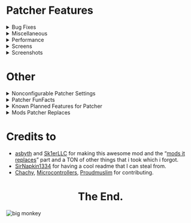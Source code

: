 # Patcher Features

<details>
  <summary>Bug Fixes</summary>

# Bug Fixes
- **Command Handling** - Fix Forge's command handler not checking for a '/' at the start of a command. *default
- **Case Insensitive Commands** - Stop vanilla commands from forcing case sensitivity. *default
- **Arrow Lighting** - Stop arrows attached to an entity from messing up entity lighting.
- **Mouse Bind Fix** - Fixes an issue where keybinds bound to mouse buttons do not work in inventories. *default
- **Keep Shaders on Perspective change** - Keep vanilla shaders you're currently using while also being able to toggle perspective. *default
- **Better Keybind Handling** - Make keys re-register when closing a GUI, like in 1.12+. *default
- **Parallax Fix** - Fix the camera being too far back, seemingly making your eyes be in the back of your head.
- **Culling Fix** - Fix false negatives in frustum culling, creating invisible chunks in some cases. (Can negatively impact performance)
- **Layers In Tab** - Fixes sometimes players not having a hat layer on tab. *default
- **Mouse Delay Fix** - Resolve an issue where your crosshair is a tick behind your head position. *default
- **Arm Rotations** - Resolve an issue where your arm rotation would be angled upwards when mounting an entity. *default
- **Head Rotations** - Resolve an issue where your head would not properly rotate while riding an entity. *default
- **Player Void Rendering** - Remove the black box around the player while in the void. *default
- **Fluid Stitching** - Fix missing edges in fluids. “Requires Chunk reload (F3+a)”. (May cause Z—Fighting against blocks that aren't full size). *default
- **Reset Death Timers** - Resolve an issue where changing the fullscreen state on the Game Over screen would lock the buttons. *default
- **Resource Exploit Fix** - Fix an exploit in 1.8 allowing servers to look through directories. *default
- **Fullscreen Fix** - Resolve an issue where you could not maximize the game once toggling fullscreen. *default
- **Sky Height** - Remove the flickering effect from the void when passing between Y level 63. *default
</details>
<details>
  <summary>Miscellaneous</summary>

# Miscellaneous
- **Remove Ground Foliage** - Stop plants/flower from rendering. (Requires chunk reload (F3+A)).
- **1.12 Farm Selection Boxes** - Replace the selection box for crops with the 1.12 variant. (Only works on hypixel & Singleplayer). *default
- **FOV Modifier** - Allow for modifying FOV change states.
- **Sprinting FOV** - Modify your FOV when sprinting.
- **Bow FOV** - Modify your FOV when pulling back a bow.
- **Speed FOV** - Modify your FOV when having the speed effect.
- **Slowness FOV** - Modify Your FOV when having the slowness effect.
- **Remove Water FOV** - Remove the change of FOV when underwater (Does not require FOV Modifier to be enabled)
- **Crosshair Perspective** - Remove the crosshair when in third person.
- **Log Optimizer** - Delete all files in the logs folder, as these can usually take up a lot of space. (These files are not recoverable once deleted).
- **Log Optimizer Amount** - Choose how many days old a file must be before being deleted.
- **Better Camera** - Stop blocks such as grass and tall plants from affecting your FOV as done in 1.14+. *default
- **Better F1** - Hide nametags when in F1 mode.
- **Remove Screen Bobbing** - While using View Bobbing, only remove the view aspect but have the hand still bounce around. - **Suggested by [Akinsoft](https://www.youtube.com/channel/UCNMigEMQWTYEsRThvKYfoMQ)**
- **Zoom Adjustment** - Scroll when using OptiFine's zoom to adjust the zoom level.
- **Zoom Smooth Camera** - Remove the smooth camera effect when using zoom.
- **Zoom Sensitivity** - Use a custom mouse sensitivity value when zoomed in. This is a percentage of your normal sensitivity.
- **Smooth Zoom Animation** - Add a smooth animation when you zoom in and out. - **Suggested by Pug#5853**
- **Smooth Scroll-to-Zoom Animation** - Add a smooth animation when you scroll in and out while zoomed.
- **Smooth Zoom Function** - Change the smoothing function used in the smooth zooming animation.
- **Toggle to Zoom** - Make OptiFine's zoom key a toggle instead of requiring you to hold it. - **Suggested by [Microcontrollers#6733](https://canary.discord.com/channels/411619823445999637/411620521382510592/727392685563838475) / [Twens#9340](https://canary.discord.com/channels/411619823445999637/411620521382510592/768100485210177556) / [me](https://inv.wtf/firedotexe)**
- **Simplify FPS Counter** - Remove the additions OptiFine L5 and above makes to the debug screen fps counter. *default
- **Nausea Effect** - Remove the nether portal effect appearing when clearing nausea.
- **Disable Achievements** - Remove achievement notification.
- **Fire Overlay Height** - Change the height of the fire overlay.
- **Remove Water Overlay** - Remove the water texture overlay when underwater.
- **Remove Inverted Colors from Crosshair** - Remove the inverted color effect on the crosshair.
- **Fullbright** - Remove lighting updates, increasing visibility. “Requires chunk reload (F3+A)”. (Can positively impact performance). *default
- **Smart Fullbright** - Automatically Disable the Fullbright Effect when using OptiFine Shaders. (Requires Fullbright). - Suggested by [jacob#9999](https://canary.discord.com/channels/411619823445999637/411620521382510592/761567628388335626)
- **Show Own Nametag** - See your own nametag in third person.
- **Numerical Enchantments** - Use readable numbers instead of Roman numerals on enchants. *default
- **Clean View** - Stop rendering your own potion effect particles.
- **Disable Breaking Particles** - Remove block breaking particles for visibility.
- **Alternate Text Shadow** - Change the text shadow to only move down rather than moving to the side. - **Suggested by [Aktimoose#3001](https://canary.discord.com/channels/411619823445999637/411620521382510592/762279014303662090) with a [visual example](https://media.discordapp.net/attachments/411620521382510592/762279100915908629/unknown.png)**
- **Add Text Shadow to Nametags** - Render nametag with shadowed text. - **Suggested by [Twens#9340](https://canary.discord.com/channels/411619823445999637/411620521382510592/705408054920871966) / [4Fluffin#2181](https://canary.discord.com/channels/411619823445999637/411620521382510592/712753614497644634) / [LRX#6974](https://canary.discord.com/channels/411619823445999637/411620521382510592/743866604088983563)**
- **Disable Text shadow** - Remove shadows from text. (Can positively impact performance).
- **Toggle Tab** - Hold tab open without needing to hold down the tab key.
- **Number Ping** - Show a readable ping number in tab instead of bars.
- **Windowed Fullscreen** - Implement Windowed Fullscreen in Minecraft allowing you to drag your mouse outside the window
- **Instant Fullscreen** (Windows Only) - Instant switching between full screen and non fullscreen modes. (Windowed Fullscreen must also be enabled for this to work).
  
</details>
<details>
  <summary>Performance</summary>

# Performance
- **Entity Culling** - Stop entities that aren't visible to the player from rendering. *default
- **Entity Culling Interval** - The amount of time in ms between occlusion checks for entities. Shorter periods are more costly toward performance but provide the most accurate information. Lower values recommended in competitive environments.
- **Smart Entity Culling** - Stop entity culling effect when using OptiFine shaders. (Due to the way OptiFine shaders work, we are unable to make Entity Culling compatible at this time). *Default - **Suggested by [Twens#9340](https://canary.discord.com/channels/411619823445999637/411620521382510592/761634374361546763) / Already planned when [Microcontrollers#6733](https://canary.discord.com/channels/411619823445999637/411620521382510592/762373914167869440) Suggested it**
- **Don't Cull Player Nametags** - Render nametags even when the player and nametag are occluded.
- **Don't Cull Entity Nametags** - Render nametags even when the entity and nametag are occluded.
- **Don't Cull Armorstand Nametags** - Render nametags even when the armour stand is occluded.
- **Check Armorstand Rules** - Don't cull armorstands that have a marker set in their entity rules. This will result in a lot of unculled armorstands in places like Hypixel Skyblock, but will provide better entity visibility while losing out on some performance improvements.
- **Particle Culling** - Stop particles that aren't visible to the player from rendering. *default
- **Disable Armorstands** - Stop armorstands from rendering (armorstands are commonly used for NPC nametag rendering. Enabling this will stop those from rendering as well).
- **Disable Semitransparent Players** - Stop semitransparent players from rendering.
- **Disable Enchantment Books** - Stop enchantment table books from rendering.
- **Disable Item Frames** - Stop item frames from rendering.
- **Disable Mapped Item frames** - Stop item frames only with maps as their item from rendering. - **Suggested by [Duel#0969](https://canary.discord.com/channels/411619823445999637/411620457754787841/765679834118357034) / [DJtheRedstoner#6408](https://canary.discord.com/channels/411619823445999637/411620521382510592/766016290938683415)**
- **Disable Grounded Arrows** - Stop arrows that are in the ground from rendering.
- **Disable Attached Arrows** - Stop arrows that are attached to a player from Rendering. 
- **Disable Skulls** - Stop skulls from rendering. 
- **Disable Nametags Boxes** - Remove the transparent box around the nametag. 
- **Entity Render Distance Toggle** - Toggle allowing a custom entity render distance.
- **Entity Render Distance** - Stop rendering entities outside a specified radius.
- **Disable End Portals** - Stop end portals from rendering.
- **Disable Enchantment Glint** - Disable the enchantment glint on enchanted items/potions.
- **Disable Gl Error Checking** - Disable unnecessary constant checking for errors in OpenGL. (Requires restart once toggled). *default
- **Optimized Resource Pack Discovery** - Optimize the time it takes to open the resource packs GUI. (Does not work with Labymod's RP24 addon). *default - **I'd like to feel like I inspired this**
- **Item Searching** - Stop items from searching for extra items to combine with when the stack is already full. *default
- **Optimized Item Renderer** - Cache information about items, avoiding recalculating everything about it every frame. *default
- **Static Particle Color** - Disable particle lighting checks each frame. *default
- **Downscale Pack Images** - Change all pack icons to 64x64 to reduce memory usage. *default
- **Optimized Font Renderer** - Use modern rendering techniques to improve font renderer performance. *default
- **Cache Font Data** - Cache font data allowing for it to be reused multiple times before needing recalculation. *default
- **Instant World Swapping** - Remove the dirt screen and waiting time when switching a world. *default
- **Limit Chunk Updates** - Limit the amount of chunk updates that happen a second. - **Was planned, wasn't able to implement until [Moulberry](https://github.com/moulberry/) presented a way, public suggester is [Darkr#4233](https://canary.discord.com/channels/411619823445999637/411620521382510592/776726232162893844) [and](https://canary.discord.com/channels/411619823445999637/411620457754787841/776865329086464040) [and](https://canary.discord.com/channels/411619823445999637/411620521382510592/783764217869369376) / Geek#8405 (?)**
- **Chunk Update Limit** - Specify the amount of updates that can happen a second.  
- **Static Fog Color** - Simplify fog color creation with a static fog color. *default
- **Low Animation Tick** - Lowers the amount of animations that happen a second from 1000 to 500. *default
- **Batch Model Rendering** - Render models in a single draw call, reducing the amount of OpenGL instructions performed a second. *default
- **Optimized Cloud Renderer** - Use modern rendering techniques to improve cloud renderer performance. *default - Alternative explanation: **[Upload cloud geometry to the GPU, resulting in much faster cloud rendering](https://twitter.com/asbythh/status/1249024695846023168).**
- **Remove Cloud Transparency** - Remove transparency from clouds.
- **Disable Mob Spawning** - Reduce memory usage by disabling the check for mob spawning despite the set game rule. (this will disable mob spawning in single player).
  
</details>
<details>
  <summary>Screens</summary>

# Screens
- **Transparent Chat** - Remove the background from chat. (Can positively impact performance).
- **Transparent Chat input field** - Remove the background from chat's input field. (Can positively impact performance).
- **Compact Chat** - Clean up chat by stacking duplicate messages (Does not work with Labymod). *default
- **Compact Chat time** - Change the amount of time old messages take to stop being compacted. (Measured in seconds.)
- **Anti Clear Chat** - Remove blank messages from chat.
- **Shift Chat** - Holding shift while pressing enter will keep chat open.
- **Chat Position** - Move the chat up 12 pixels to stop it from overlapping the health bar, as done in 1.12+.
- **Chat Timestamps** - Add timestamps before a message.
- **Chat Timestamps Format** - Change the time format of Chat Timestamps, Examples: [3:24 PM] Steve: Hey!, [15:24] Steve: Hey!
- **Cross Chat** - Stop clearing chat when switching servers. *default
- **Chat Keeper** - Keep chat when toggling fullscreen. *default
- **Safe Chat Clicks** - Show the command or link that is ran/opened on click. 
- **Damage Glance** - View the damage value of the currently held item above your hotbar. *default
- **Item Count Glance** - View the amount of the currently held item above your hotbar. *default
- **Enchantment Glance** - View the enchantments of the currently held item above your hotbar. *default
- **Protection Percentage** - View how much total armor protection you have inside of your inventory. *default
- **Projectile Protection Percentage** - View how much total projectile protection you have inside of your inventory. *default
- **Container Backgrounds** - Remove the dark background inside of a container.
- **GUI Crosshair** - Stop rendering the crosshair when in a GUI.
- **Startup Notification** - Notify how long the game took to startup with a notification *default
- **Clean Main Menu** - Remove the Realms button on the main menu as you need to be on the latest Mnecraft version to use Realms. *default
- **Skin Refresher** - Add a button to the escape menu to refresh your current skin without needing to leave the server. (Also accessible with the command “/refreshskin”).
- **Replace Open to Lan** - Remove the Open to Lan button when in multiplayer server with a button to quickly open your server list. (Will be reworked in the future to not kick you from the server).
- **Replaced Mods Warning** - Display on startup what mods you may have that are replaced by Patcher. *default
- **Smart Disconnect -** Choose between disconnecting or relogging when clicking the disconnect button. (Only works on multiplayer servers). - **Suggested by [Pug#5853](https://canary.discord.com/channels/411619823445999637/411620521382510592/705222390338158682)**
- **Image Preview** - Preview image links when hovering over a supported URL. Press shift to use fullscreen and Control to render in native image resolution. (Currently supported: Imgur, Discord, Badlion screenshots).
- **Image Preview Width** - The % of screen width to be used for image preview.
- **Inventory Position** - Stop potion effects from shifting your inventory to the right. *default
- **Custom Tab Opacity** - Change the tab list opacity.
- **Tab Opacity** - Allow for customizing tab opacity.
- **Tab Height** - Move the tab overlay down n amount of pixels when there's an active bossbar.
- **Set Tab Height** - Choose how many pixels down the tab will go when there's an active bossbar
  
</details>
<details>
  <summary>Screenshots</summary>

# Screenshots
- **Compact Response** - Compact the message given when screenshotting.
- **No Feedback** - Remove the messages from screenshots entirely.
- **Screenshot Manager** - Change the way screenshotting works as a whole, creating a whole new process to screenshotting such as uploading to imgur, copying to clipboard, etc. *default
- **Auto Copy Screenshot** - Automatically copy screenshots to the clipboard when taken - **Suggested by [mdash#0001](https://canary.discord.com/channels/411619823445999637/411620521382510592/772087167488622603) / DJtheRedstoner#6408 had a [similar suggestion](https://canary.discord.com/channels/411619823445999637/411620521382510592/770318489012928552) so dont get confused with both**
- **Screenshot Preview** - Preview the look of your screenshot when taken in the bottom right corner.
- **Preview Time** - Adjust how long the preview should stay on screen before sliding out. time is measured in seconds.
- **Preview Animation** - Select an animation style for the screenshot preview.
- **Preview Scale** - Change the scale of the preview. smaller number is bigger.

</details>

# Other

<details>
  <summary>Nonconfigurable Patcher Settings</summary>
 
# Nonconfigurable Patcher Settings
- **1.9 Skin Support** - Allow for transparency on secondary skin layers, as done in 1.9+.
- **Async Block & Item Loading** - **Register blocks & items at the same time instead of one after another.**
- **Async Mod Loading** - Unknown.
- **Cleanup resources when leaving a world**, fixing a vanilla OpenGL buffer leak.
- **Clear out stored errors after model loading finishes** - [Forge optimization](https://github.com/MinecraftForge/MinecraftForge/pull/4938).
- **Disable Constant Fog Color Checking** - still a thing but renamed to static fov color which simplifies fog color creation with a static fog color.
- **Faster fluid checking** - [Forge optimization](https://github.com/MinecraftForge/MinecraftForge/commit/5a48ca99b6787c7f811045d1f98b26db6ce073b7#diff-a27ff85fc320f1d8269b133701c1c5b2).
- **Fix bleeding text color, causing several rendering issues with transparent HUD elements.**
- **Fix keybinds being loaded too early, resolving issues with mods that use Mixins on KeyBinding.**
- **Fix Minecraft sometimes never saving options**.
- **Fix the player not hearing when their own armor breaks**.
- **Fix the possible crash on opening the server menu**.
- **Fix the possible crash when connecting a server quickly**.
- **Fix typo in Forge's mod list** by changing “Search:\\” to “Search:”.
- **Fix typo in sky rendering causing tons of BlockPos allocations** - [Forge optimization](https://github.com/MinecraftForge/MinecraftForge/pull/3267).
- **Fix Unclosed Server Stream** - Release server icons buffer, fixing a memory leak.
- **Fix unclosed stream in AnvilChunkLoader** - [Forge optimization](https://github.com/MinecraftForge/MinecraftForge/pull/5766).
- **Fix unclosed stream in GuiModList** - [Forge optimization](https://github.com/MinecraftForge/MinecraftForge/pull/5766).
- **Force Chat History Length to always be 32767**.
- **Force tooltips to render above potion effects**.
- **Head Optimization** - Cache custom head layers, improving performance.
- **Implement new fast-graphics leaf culling** - [Before](https://cdn.discordapp.com/attachments/530585040120315924/747852737856798800/2020-08-25_12.14.06.png), [After](https://cdn.discordapp.com/attachments/530585040120315924/747852760241799168/2020-08-25_12.18.34.png).
- **Improve faster annotation searching**.
- **OptiFine I7-M5:** Resolve OptiFine causing resourcepacks that edit the XP bar color to be the Vanilla color. (Credits: DJtheRedstoner)
- **OptiFine L5-L6:** Resolve horses sometimes never rendering, and hitting said horse would cause the screen to have a red tint. (Credits: rbrick & DJtheRedstoner)
- **OptiFine L5-L6:** Resolve signs flickering while editing them, such as the Hypixel Skyblock Banker's signs. (Credits: DJtheRedstoner)
- **OptiFine L5-L6:** Resolve wither particles following your crosshair when using L5 or above. (Credits: DJtheRedstoner)
- **OptiFine L5-M5:** Resolve a duplicate & useless "Alternate Blocks" button in the Details menu. (Credits: DJtheRedstoner)
- **Optimizations made to GameRules$Value and EntityOtherPlayerMP**.
- **Optimizations regarding PathFinding memory leak, BlockEntities removal, Resource loading, Entity capability checks, GameRules, and other players**.
- **Optimizations related to armorstands & player states**
- **Optimized character stripping** - [Forge optimization](https://github.com/MinecraftForge/MinecraftForge/pull/3907).
- **Optimized Lightmap Updates**.
- **Optimized Model Rendering**.
- **Optimized Particle Collision**.
- **Optimized Skin Loading** - Reduce the amount of stutter when loading into a world with a lot of players, caused by fetching the skin file and applying it. (Credits: [Moulberry](https://github.com/moulberry/))
- **PathFinding optimization** - Cleanup blockaccess once processed.
- **Persistent Chunk Check Performance** - [Forge optimization](https://github.com/MinecraftForge/MinecraftForge/pull/5706).
- **ReflectionOptimizations** - Unknown.
- **Remove the "Unable to locate sign at (coords)" message from chat**.
- **Resolve Minecraft sometimes never saving options**.
- **Resource Optimization** - Cache resources to reduce loading startup & pack loading times.
- **Rewrote data table search**.
- **Save Chat when toggling fullscreen**.
- **Scoreboard Optimization** - Render the whole scoreboard in one draw call, rather than creating a separate rectangle for every score, which at the time wasnt compatible with Powns & Canelex's scoreboard mod.
- **Scoreboard Patch** - which fixed log spam but now is force enabled
- **Settings Enhancement** - Don't change mipmap levels until user leaves GUI, stopping accidental mipmap level changes & freezing the game as a result.
- **Show Patcher version in the F3 menu**.
- **Skip searching for mods in the JAVA_HOME directory** - [Forge optimization](https://github.com/MinecraftForge/MinecraftForge/commit/3a48a9cd731238c2a5f664362fb073732b426ef5#diff-9687ac6b081c5d4b560e95a42620a355)
- **Startup Optimization** - Don't refresh resources twice during startup.
- **Skylight performance being recalculated is very slow.**
- **Tab Overlay Ping draws with a shadow**.
- **TileEntity optimization** (Cleanup removable tile entities).
- **[MC-185](https://bugs.mojang.com/browse/MC-185)**: Creating or loading a singleplayer world shows the main menu for a brief second.
- **[MC-234](https://bugs.mojang.com/browse/MC-234)**: z-fighting when digging straight down.
- **[MC-417](https://bugs.mojang.com/browse/MC-417)**: arrows bounce back then appear at correct location.
- **[MC-1846](https://bugs.mojang.com/browse/MC-1846)**: player camera is too far back, making things appear the way they shouldnt. (Fixes -> Parallax Fix)
- **[MC-2781](https://bugs.mojang.com/browse/MC-2781)**: languages using Windows IME to type (chinese, korean, japanese, etc.) cannot speak in chat.
- **[MC-4647](https://bugs.mojang.com/browse/MC-4647)**: Having both underwater/Night vision and Blindness turns the world black.
- **[MC-5404](https://bugs.mojang.com/browse/MC-5404)**: Name Tags/XP Orbs/Splash Potions are angled in third-person mode.
- **[MC-10480](https://bugs.mojang.com/browse/MC-10480)**: Blindness + Night-vision Effects Create Complete Blindness.
- **[MC-11519](https://bugs.mojang.com/browse/MC-11519)** & **[MC-50304](https://bugs.mojang.com/browse/MC-50304)**: collecting too much xp could act as an epilepsy trigger & experience orbs are too low to the ground.
- **[MC-31222](https://bugs.mojang.com/browse/MC-31222)**: Crash when pressing a Hotbar slot key & leaving the GUI at the same time.
- **[MC-35714](https://bugs.mojang.com/browse/MC-35714)**: Sounds duplicate when entering/leaving a GUI.
- **[MC-49628](https://bugs.mojang.com/browse/MC-49628)**: When in spectator mode the head overlay shows even if it is set not to show in the skin customisation options.
- **[MC-51150](https://bugs.mojang.com/browse/MC-51150)**: Swimming in water, riding a minecart or standing on soul sand and snow layers 8 darkens the sky at day time.
- **[MC-58177](https://bugs.mojang.com/browse/MC-58177)**: Night vision rendered darker and orange when nearing light sources with brightness on moody.
- **[MC-58614](https://bugs.mojang.com/browse/MC-58614)**: xp bar isnt transparent when crosshair isnt visible.
- **[MC-63020](https://bugs.mojang.com/browse/MC-63020)** & **[MC-70850](https://bugs.mojang.com/browse/MC-70850)**: False-negatives in frustum culling, leaving empty spots in chunks.
- **[MC-67017](https://bugs.mojang.com/browse/MC-67017)**: The small cube in slime blocks isn't displayed in inventory and when dropped.
- **[MC-67406](https://bugs.mojang.com/browse/MC-67406)**: Small armor stands display items differently than normal ones.
- **[MC-68381](https://bugs.mojang.com/browse/MC-68381)**: NullPointerException: group when connecting to MP server.
- **[MC-71990](https://bugs.mojang.com/browse/MC-71990)**: In tab list, spectators and distant players are always hatless.
- **[MC-72397](https://bugs.mojang.com/browse/MC-72397)**: Alex Model Displays Items Incorrectly.
- **[MC-72494](https://bugs.mojang.com/browse/MC-72494)**: In Statistics screen 'm' is the same unit for both minutes and meters.
- **[MC-74764](https://bugs.mojang.com/browse/MC-74764)**: Particle "largeexplode", "hugeexplosion" and “sweepattack” not showing when using the front view. (twice F5)
- **[MC-76899](https://bugs.mojang.com/browse/MC-76899)**: Dragging items with the middle mouse button causes block count to go negative.
- **[MC-77759](https://bugs.mojang.com/browse/MC-77759)**: The game takes a screenshot when pressing the "<|>" key on foreign keyboards.
- **[MC-80966](https://bugs.mojang.com/browse/MC-80966)**: Lightcalculation of ChunkSelection faulty implemented resulting in client bugs. (empty chunks don’t show light/render dark)
- **[MC-81738](https://bugs.mojang.com/browse/MC-81738)**: Crash: IndexOutOfBoundsException on Tesselating block in world.
- **[MC-81876](https://bugs.mojang.com/browse/MC-81876)**: Number of characters before line cutoff in chat is not same when unicode mode is enabled and when it is off.
- **[MC-84774](https://bugs.mojang.com/browse/MC-84774)**: Cobblestone wall fence gate facing south has different texture mapping. (uvlock tag issue)
- **[MC-85132](https://bugs.mojang.com/browse/MC-85132)**: Leaves are not culled in fast mode.
- **[MC-86385](https://bugs.mojang.com/browse/MC-86385)**: Leading zeroes omitted on dyed leather armor colour.
- **[MC-90560](https://bugs.mojang.com/browse/MC-90560)**: Custom Payload Packet Memory Leak.
- **[MC-92057](https://bugs.mojang.com/browse/MC-92057)**: particles/entities at y>=256 are dark.
- **[MC-94535](https://bugs.mojang.com/browse/MC-94535)**: Flying and holding CTRL really close to the ground, emits walking particles.
- **[MC-98093](https://bugs.mojang.com/browse/MC-98093)**: Distorted Pistons.
- **[MC-101233](https://bugs.mojang.com/browse/MC-101233)**: burned out Redstone torch map causes a memory leak..
- **[MC-117412](https://bugs.mojang.com/browse/MC-117412)**: Heightmap min value not set when loading chunk from NBT.
- **[MC-121884](https://bugs.mojang.com/browse/MC-121884)**: Server->Client custom payload packets can leak resources.
- **Note that this is all public information and there is many many stuff that are in the code but are not made public.**
</details>
<details>
  <summary>Patcher FunFacts</summary>

# Patcher FunFacts
- Patcher has 49 Default options and 136 options in general, 16 of those are bug fixes, (note that those are the only bug fixes that you can enable and disable there is over 70 bug fixes which are force enabled) 41 QOL features and 41 Performance features (note that again those are the only visible ones) and Patcher also [replaces](https://github.com/LunaNotdev/Patcher-Explanation#mods-patcher-replaces) 17 mods.
- Optimized Font Renderer has been forcefully disabled in a recent sba beta.
- **Fastchat**, **Better Keybind Handling**, pretty much all **OptiFine zoom stuff** were added by Llamalad7 along with fixing ssmanager by making it take priority over VanillaEnhancements since it completely broke it.
- **Patcher not only fixes vanilla bugs but even other mod's bugs** suprisingly enough patcher fixes forge bugs and vanilla bugs and even optifine bugs.
- **Patcher** was originally called tweaker as a project [Asbyth](https://github.com/asbyth/) the now main patcher developer was working on and then introduced tweaker 2.0 and Patcher which was then superseded by the now known patcher which has been worked on in the span of an entire year and more to come in the future.
- **Save Chat when toggling fullscreen** was added by UserTeemu.
- **Downscale Pack Images** - Used to upscale packs to 64x if they were less than 64x. - reported by [me](https://inv.wtf/firedotexe)
- **Resource Exploit Fix** - Had a problem where servers were actually able to workaround which was later on fixed in an unknown patcher version. - Reported by Unknown
- **Old /FOV** - Many people believe the /fov command had unlimited posibilities which isnt true, the command actually has a limit which is /fov 340282356779733661637539395458142568447. - Discovery by [me](https://inv.wtf/firedotexe "i need serious help")
- Patcher fixes an issue with the sun sometimes being black when using a Powns mod.
- **Optimized Resource Packs Menu** - Is force disabled with the presence of labymod as the developers of the RP24 addon have no intentions of fixing their addon because it does things very poorly.
- **Fire Overlay Height** - option was originally named Fire Height then got renamed with the release of Patcher 1.1 beta 1.
- **Downscale Pack Images** - option was originally named Pack Images then later on got renamed with the release of Patcher 1.1 beta 7.
- With the release of Patcher 1.1 beta 9 they renamed /blacklist to /pblacklist and removed /history alias to name history later on in Patcher 1.3 beta 16 they renamed /name to /pname due to it potentially messing up normal server/client commands.
- In Patcher 1.1 they added optimizations regarding TileEntities, PathFinding memory leak, BlockEntities removal, Resource loading, Entity capability checks, GameRules, and other players.
- Patcher 1.2 improved startup time significantly, 66 mods, patcher 1.1 -> 81 seconds, 66 mods, patcher 1.2 -> 52 seconds
- In Patcher 1.3 beta 14 the disable armorstands option's description was extended to note that this setting will also disable most NPC names on most servers due to a ton of idiots complaining.
- In Patcher 1.3 they fixed the annoying Vanilla bug that would crash the game when closing a GUI and pressing a hotbar key slot at the same time.
- In Patcher 1.3 they moved commands such as /patchersounds to /patcher sounds, /name to /patcher name, /pblacklist to /patcher blacklist.
- In Patcher 1.3.1 beta 1 the Blaze Culling Algorithm was released which performs some extra checks to see if entities are hidden behind others to not render them to later on get removed in Patcher 1.4 beta 1 then integrated in entity culling after it being redone in Unknown Patcher Version.
- In Patcher 1.4 they fixed over 40 vanilla bugs.
- In Patcher 1.4 they rewrote Entity Culling to use Depth Buffer Sampling, resulting in much better culling performance.
- Speaking of Patcher 1.4 beta 1 this version had 24+ vanilla bugs that were reported there is others that were unreported including the hitbox rendering of Cactus after x/z + 1677216, and other related floating precision point issues here's [some](https://github.com/LunaNotdev/Patcher-Explanation/#nonconfigurable-patcher-settings).
- In Patcher 1.4 beta 6 the file size got reduce by an incredible amount from 3.3mb to ~600kb by asbyth requesting permission from sk1er to bundle coroutines and caffeine then removing them from the Patcher jar.
- In Patcher 1.5 beta 3 they Removed Chunk Lighting Fix due to complaints of stuttering.
- /coords was changed to /sendcoords in a Patcher 1.5 beta after the user Microcontrollers complained about it being first in tab complete ahead of /coordshud.
- The Compact Chat rewrite and Limit Chunk Updates were pretty much done by [Moulberry](https://github.com/moulberry/).
- In Patcher 1.5 they forced max FOV through /fov to be 110 to stop things from being broken when too high.
- In Patcher 1.5 the Name History menu was completely redesigned.
</details>
<details>
  <summary>Known Planned Features for Patcher</summary>
 
# Known Planned Features for Patcher
- **Entity backface culling** -  Hides parts of the entity model that you cant see.
- **Chat timestamps on hover** - Show timestamp for messages when you hover over them like [this](https://i.imgur.com/pR3aDv4.png) **(this isnt a concrete example its just to show the idea of what the final feature might look like)**.
- **Fixed Entity Culling trying to cull particles causing some performance issues** - Self explanatory.
- **The ability to change entity render distance separately per category, globally, players, hostile mobs, passive mobs** - Self explanatory.
- **Fix Scoreboard fix not fixing Scoreboard log spam bug** - Self explanatory.
- **1.12.2 Farm Selection Boxes now supports the hypixel.io IP** - Self explanatory.
- **Fix z-fighting issues with fluid stitching** - As seen [here](https://i.imgur.com/EOxQKKD.png).
- **Fix some [formatting issues](https://media.discordapp.net/attachments/485175582854873132/799656306599919636/unknown.png)**.
- **Fixed some [smooth lighting issues](https://media.discordapp.net/attachments/728064513605369866/820918408643870720/unknown.png)**.
- **Port chat send delay** - Port the new [chat send delay feature](https://imgur.com/a/ewt6Gq1) from newer Minecraft versions.
- **Improvements related to resource pack discovery menu** - Unknown.
- **Improvements related to resource pack loading** - Uses vanilla's resource pack loading instead of forge's.
- **Horse transparency when riding it** - Like [this](https://media.discordapp.net/attachments/411620521382510592/803366568658337812/unknown.png) and [this](https://media.discordapp.net/attachments/411620521382510592/803369980405219388/unknown.png).
- **Added unfocused fps & sound volume slider** - Lower FPS and sound when the game is unfocused.
- **Fixed DebugFPS feature killing performance** - The feature to debug fps significantly [drops fps](https://media.discordapp.net/attachments/728064513605369866/820912978500386866/unknown.png) by a ton and it's now fixed: [Line responsible](https://media.discordapp.net/attachments/411620521382510592/801545071568748584/unknown.png), [Before](https://media.discordapp.net/attachments/411620521382510592/801550165474541630/unknown.png), [After](https://media.discordapp.net/attachments/411620521382510592/801550190536294470/unknown.png).
- **Renamed anti clear chat to remove blank messages** - Self explanatory.
- **Renamed container backgrounds to remove container backgrounds** - Self explanatory.
- **Reworked a lot of option descriptions** - Unknown
- **Force enabled some options** - For example Disable GL Error Checking, Head Rotations, Sky Height, MouseBindFix, Arrow Lighting, Fluid Stitching, Fullscreen Fix, Reset Death Timers, Command Handling, MouseDelayFix, Arm Rotation, Item Searching, Cross Chat, Chat Keeper, Particle Culling, Static Fog Color, Optimized Resourcepack Discovery.
- **Removed disable mob spawning** - It was useless.
- **Fixed parallax fix from removing crosshair on F3** - Self explanatory.
- **Clicking out of containers** - The ability to click out of guis instead of having to press esc etc...
- **Remove OptiFine's custom ALT+F3** - Self explanatory.
- **Fix crashing issue with Hychat** - Self explanatory.
- **Opacity silder for chat transparency instead of the current option**. - Current option is just transparency with no configurable slider, that will change in the next version(s).
- **Save chatbox content when closed** - For when you're randomly warped the text you were typing in the chatbox gets saved.
- **Resolve issues with commands that have casing in them** - any command with a case in its name broke because of the case insensitive commands feature, that will change in the next version(s).
- **Disable view bobbing effect when holding map** - Self explanatory.
- **Linux LWJGL key registration fix** - Fixes a LWJGL bug causing incorrect registration of Shift+2 and Shift+6 on Linux systems.
- **Fix shadows on sized withers** - Properly scale shadows on withers that are not the default size.
- **Hide projectiles for a few frames after thrown** - Hides snowballs, eggs, ender pearls, ender eyes, splash potions, exp bottles, and firework rockets for a few frames after being thrown to prevent them from taking up a majority of the screen.
- **Ability to toggle off certain buttons from screenshot manager** - Self explanatory.
- **Fix Villager/zombie villager/witch robes not rendering the last two rows of pixels** - Fixes [MC-53312](https://bugs.mojang.com/browse/MC-53312).
</details>
<details>
  <summary>Mods Patcher Replaces</summary>

# Mods Patcher Replaces
- **[CaseCommands](https://sk1er.club/mods/case_commands)** - Sk1er LLC

- **[CommandPatcher](https://sk1er.club/mods/command_patcher)** - Sk1er LLC

- **[CompactChat](https://sk1er.club/mods/compactchat)** - Sk1er LLC

- **[CrossChat](https://sk1er.club/mods/cross_chat)** - Sk1er LLC

- **[Frames+](https://frames.sk1er.club/)** - Sk1er LLC

- **[ItemOptimizations](https://sk1er.club/mods/item_optimization)** - Sk1er LLC

- **[MouseBindFix](https://sk1er.club/mods/mousebindfix)** - Sk1er LLC

- **[ResourceExploitFix](https://sk1er.club/mods/resourceexploitfix)** - Sk1er LLC

- **[WindowedFullscreen](https://sk1er.club/mods/sk1er_fullscreen)** - Sk1er LLC

- **[CleanView](https://www.curseforge.com/minecraft/mc-mods/cleanview)** - LainMI

- **[FastChat](https://2pi.pw/mods/fastchat)** - 2Pi

- **[MemoryFix](https://prplz.io/memoryfix/)** - prplz

- **[MouseDelayFix](https://prplz.io/mousedelayfix/)** - prplz

- **[NoCloseMyChat](https://hypixel.net/threads/forge-modification-noclosemychat-for-mc-1-8.1260752/)** - Cecer

- **[VanillaEnhancements](https://www.curseforge.com/minecraft/mc-mods/vanilla-enhancements)** - OrangeMarshall

- **[VoidChat](https://skyerzz.com/minecraft/mods/voidchat/)** - skyerzz

- **[BetterScaledGUI](https://www.youtube.com/watch?v=E1VsQ3-xkF8)** - [Moulberry](https://github.com/moulberry/)

- **[Fullbright](https://www.curseforge.com/minecraft/mc-mods/fullbright)** - Unknown

</details>

# Credits to

- [asbyth](https://github.com/asbyth/) and [Sk1erLLC](https://github.com/sk1erllc) for making this awesome mod and the “[mods it replaces](https://gist.github.com/asbyth/bcdb67d8f0ed18878c3916f15f4ddf9b "Mods Patcher Replaces")” part and a TON of other things that i took which i forgot.
- [SirNapkin1334](https://github.com/sirnapkin1334) for having a cool readme that I can steal from.
- [Chachy](https://github.com/ChachyDev), [Microcontrollers](https://www.youtube.com/watch?v=dQw4w9WgXcQ), [Proudmuslim](https://github.com/proudmuslim-dev) for contributing.
<div align = "center">

# The End.

</div>

![big monkey](https://user-images.githubusercontent.com/37629791/115776153-195e8e00-a3b4-11eb-8ff5-bb5569de8848.png)

